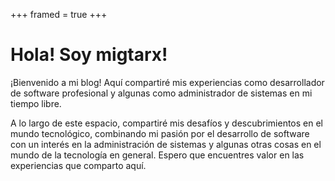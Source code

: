 +++
framed = true
+++
# Hola! Soy migtarx!

¡Bienvenido a mi blog! Aquí compartiré mis experiencias como desarrollador de software profesional y algunas como administrador de sistemas en mi tiempo libre.

A lo largo de este espacio, compartiré mis desafíos y descubrimientos en el mundo tecnológico, combinando mi pasión por el desarrollo de software con un interés en la administración de sistemas y algunas otras cosas en el mundo de la tecnología en general. Espero que encuentres valor en las experiencias que comparto aquí.
